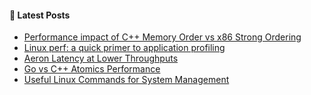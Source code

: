 #### 📝 Latest Posts
<!-- BLOG-POST-LIST:START -->
- [Performance impact of C++ Memory Order vs x86 Strong Ordering](https://esequeira.com/posts/performance-impact-of-cpp-memory-order-vs-x86-strong-ordering/)
- [Linux perf: a quick primer to application profiling](https://esequeira.com/posts/linux-perf-quick-primer-application-profiling/)
- [Aeron Latency at Lower Throughputs](https://esequeira.com/posts/aeron-latency-at-lower-throughputs/)
- [Go vs C++ Atomics Performance](https://esequeira.com/posts/go-vs-cpp-atomics-performance/)
- [Useful Linux Commands for System Management](https://esequeira.com/posts/useful-linux-commands-for-system-management/)
<!-- BLOG-POST-LIST:END -->
